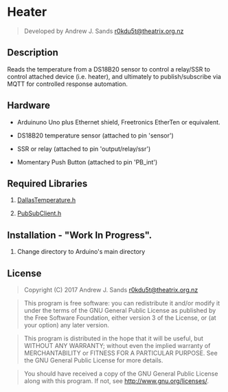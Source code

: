 # Heater 

> Developed by Andrew J. Sands <r0kdu5t@theatrix.org.nz>

## Description

Reads the temperature from a DS18B20 sensor to control a relay/SSR to control attached device (i.e. heater), and ultimately to publish/subscribe via MQTT for controlled response automation.

## Hardware

* Arduinuno Uno plus Ethernet shield, Freetronics EtherTen or equivalent.

* DS18B20 temperature sensor (attached to pin 'sensor')

* SSR or relay (attached to pin 'output/relay/ssr')

* Momentary Push Button (attached to pin 'PB_int')


## Required Libraries

1. [DallasTemperature.h](https://github.com/milesburton/Arduino-Temperature-Control-Library/blob/master/DallasTemperature.h)

2. [PubSubClient.h](https://github.com/knolleary/pubsubclient)

## Installation - "Work In Progress".

1. Change directory to Arduino's main directory


## License
> Copyright (C) 2017 Andrew J. Sands <r0kdu5t@theatrix.org.nz>

> This program is free software: you can redistribute it and/or modify
> it under the terms of the GNU General Public License as published by
> the Free Software Foundation, either version 3 of the License, or
> (at your option) any later version.

> This program is distributed in the hope that it will be useful,
> but WITHOUT ANY WARRANTY; without even the implied warranty of
> MERCHANTABILITY or FITNESS FOR A PARTICULAR PURPOSE.  See the
> GNU General Public License for more details.

> You should have received a copy of the GNU General Public License
> along with this program.  If not, see <http://www.gnu.org/licenses/>.
